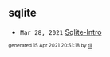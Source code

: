 ## sqlite


* <code>Mar 28, 2021</code> [Sqlite-Intro](2021-03-28T09-12-38-sqlite-intro.md)

<sup><sub>generated 15 Apr 2021 20:51:18 by <a href='https://github.com/senorprogrammer/til'>til</a></sub></sup>
